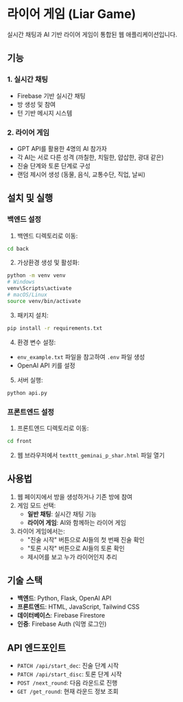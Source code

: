 # 라이어 게임 (Liar Game)

실시간 채팅과 AI 기반 라이어 게임이 통합된 웹 애플리케이션입니다.

## 기능

### 1. 실시간 채팅
- Firebase 기반 실시간 채팅
- 방 생성 및 참여
- 턴 기반 메시지 시스템

### 2. 라이어 게임
- GPT API를 활용한 4명의 AI 참가자
- 각 AI는 서로 다른 성격 (까칠한, 치밀한, 얍삽한, 광대 같은)
- 진술 단계와 토론 단계로 구성
- 랜덤 제시어 생성 (동물, 음식, 교통수단, 직업, 날씨)

## 설치 및 실행

### 백엔드 설정

1. 백엔드 디렉토리로 이동:
```bash
cd back
```

2. 가상환경 생성 및 활성화:
```bash
python -m venv venv
# Windows
venv\Scripts\activate
# macOS/Linux
source venv/bin/activate
```

3. 패키지 설치:
```bash
pip install -r requirements.txt
```

4. 환경 변수 설정:
- `env_example.txt` 파일을 참고하여 `.env` 파일 생성
- OpenAI API 키를 설정

5. 서버 실행:
```bash
python api.py
```

### 프론트엔드 설정

1. 프론트엔드 디렉토리로 이동:
```bash
cd front
```

2. 웹 브라우저에서 `texttt_geminai_p_shar.html` 파일 열기

## 사용법

1. 웹 페이지에서 방을 생성하거나 기존 방에 참여
2. 게임 모드 선택:
   - **일반 채팅**: 실시간 채팅 기능
   - **라이어 게임**: AI와 함께하는 라이어 게임
3. 라이어 게임에서는:
   - "진술 시작" 버튼으로 AI들의 첫 번째 진술 확인
   - "토론 시작" 버튼으로 AI들의 토론 확인
   - 제시어를 보고 누가 라이어인지 추리

## 기술 스택

- **백엔드**: Python, Flask, OpenAI API
- **프론트엔드**: HTML, JavaScript, Tailwind CSS
- **데이터베이스**: Firebase Firestore
- **인증**: Firebase Auth (익명 로그인)

## API 엔드포인트

- `PATCH /api/start_dec`: 진술 단계 시작
- `PATCH /api/start_disc`: 토론 단계 시작
- `POST /next_round`: 다음 라운드로 진행
- `GET /get_round`: 현재 라운드 정보 조회